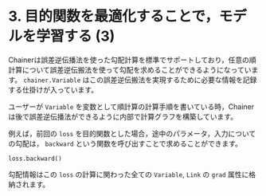 # 3. 目的関数を最適化することで，モデルを学習する (3)

Chainerは誤差逆伝播法を使った勾配計算を標準でサポートしており，任意の順計算について誤差逆伝搬法を使って勾配を求めることができるようになっています。
`chainer.Variable` はこの誤差逆伝搬法を実現するために必要な情報を記録する仕掛けが入っています。

ユーザーが `Variable` を変数として順計算の計算手順を書いている時，Chainerは後で誤差逆伝播法ができるように内部で計算グラフを構築しています。

例えば，前回の `loss` を目的関数とした場合，途中のパラメータ，入力についての勾配は， `backward` という関数を呼び出すことで求めることができます。

```
loss.backward()
```

勾配情報はこの `loss` の計算に関わった全ての `Variable`, `Link` の `grad` 属性に格納されます。

